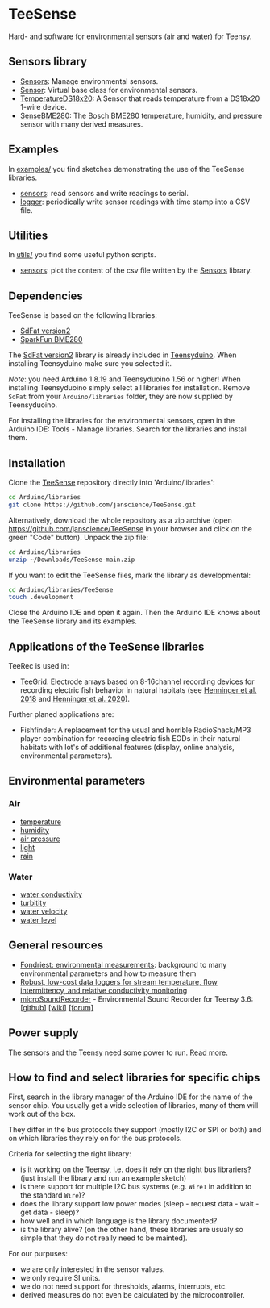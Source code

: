 # TeeSense

Hard- and software for environmental sensors (air and water) for Teensy.


## Sensors library

- [Sensors](src/Sensors.h): Manage environmental sensors.
- [Sensor](src/Sensor.h): Virtual base class for environmental sensors.
- [TemperatureDS18x20](src/TemperatureDS18x20.h): A Sensor that reads temperature from a DS18x20 1-wire device.
- [SenseBME280](src/SenseBME280.h): The Bosch BME280 temperature, humidity, and pressure sensor with many derived measures.


## Examples

In [examples/](examples) you find sketches demonstrating the use of
the TeeSense libraries.

- [sensors](examples/sensors): read sensors and write readings to serial.
- [logger](examples/logger): periodically write sensor readings with time stamp into a CSV file.


## Utilities

In [utils/](utils) you find some useful python scripts.

- [sensors](utils/sensors): plot the content of the csv file written by the [Sensors](src/Sensors.h) library.


## Dependencies

TeeSense is based on the following libraries:

- [SdFat version2](https://github.com/greiman/SdFat)
- [SparkFun BME280](https://github.com/sparkfun/SparkFun_BME280_Arduino_Library)

The [SdFat version2](https://github.com/greiman/SdFat) library is
already included in
[Teensyduino](https://www.pjrc.com/teensy/teensyduino.html). When
installing Teensyduino make sure you selected it.

_Note_: you need Arduino 1.8.19 and Teensyduoino 1.56 or higher! When
installing Teensyduoino simply select all libraries for installation.
Remove `SdFat` from your `Arduino/libraries` folder, they are now
supplied by Teensyduoino.

For installing the libraries for the environmental sensors, open in
the Arduino IDE: Tools - Manage libraries. Search for the libraries
and install them.


## Installation

Clone the [TeeSense](https://github.com/janscience/TeeSense) repository
directly into 'Arduino/libraries':
```sh
cd Arduino/libraries
git clone https://github.com/janscience/TeeSense.git
```

Alternatively, download the whole repository as a zip archive (open
https://github.com/janscience/TeeSense in your browser and click on the
green "Code" button). Unpack the zip file:
```sh
cd Arduino/libraries
unzip ~/Downloads/TeeSense-main.zip
```

If you want to edit the TeeSense files, mark the library as developmental:
```sh
cd Arduino/libraries/TeeSense
touch .development
```

Close the Arduino IDE and open it again. Then the Arduino IDE knows
about the TeeSense library and its examples.


## Applications of the TeeSense libraries

TeeRec is used in:

- [TeeGrid](https://github.com/janscience/TeeGrid): Electrode arrays
  based on 8-16channel recording devices for recording electric fish
  behavior in natural habitats (see [Henninger et
  al. 2018](https://doi.org/10.1523/JNEUROSCI.0350-18.2018) and
  [Henninger et al. 2020](https://doi.org/10.1242/jeb.206342)).

Further planed applications are:

- Fishfinder: A replacement for the usual and horrible RadioShack/MP3
  player combination for recording electric fish EODs in their natural
  habitats with lot's of additional features (display, online
  analysis, environmental parameters).


## Environmental parameters

### Air

- [temperature](doc/parameters/temperature/)
- [humidity](doc/parameters/humidity/)
- [air pressure](doc/parameters/airpressure/)
- [light](doc/parameters/light/)
- [rain](doc/parameters/rain/)

### Water

- [water conductivity](doc/parameters/conductivity/)
- [turbitity](doc/parameters/turbitity/)
- [water velocity](doc/parameters/velocity/)
- [water level](doc/parameters/waterlevel/)


## General resources

- [Fondriest: environmental
  measurements](https://www.fondriest.com/environmental-measurements/):
  background to many environmental parameters and how to measure them
- [Robust, low-cost data loggers for stream temperature, flow intermittency, and relative conductivity monitoring](https://agupubs.onlinelibrary.wiley.com/doi/pdf/10.1002/2013WR015158)
- [microSoundRecorder](https://github.com/WMXZ-EU/microSoundRecorder) - Environmental Sound Recorder for Teensy 3.6:
  [[github]](https://github.com/WMXZ-EU/microSoundRecorder)
  [[wiki]](https://github.com/WMXZ-EU/microSoundRecorder/wiki/Hardware-setup)
  [[forum]](https://forum.pjrc.com/threads/52175?p=185386&viewfull=1#post185386)


## Power supply

The sensors and the Teensy need some power to run. [Read more.](doc/power/)


## How to find and select libraries for specific chips

First, search in the library manager of the Arduino IDE for the name
of the sensor chip. You usually get a wide selection of libraries, many of
them will work out of the box.

They differ in the bus protocols they support (mostly I2C or SPI or
both) and on which libraries they rely on for the bus protocols.

Criteria for selecting the right library:
- is it working on the Teensy, i.e. does it rely on the right bus librariers?
  (just install the library and run an example sketch)
- is there support for multiple I2C bus systems (e.g. `Wire1` in addition to the standard `Wire`)?
- does the library support low power modes (sleep - request data - wait - get data - sleep)?
- how well and in which language is the library documented?
- is the library alive? (on the other hand, these libraries are usualy
  so simple that they do not really need to be mainted).

For our purpuses:
- we are only interested in the sensor values.
- we only require SI units.
- we do not need support for thresholds, alarms, interrupts, etc.
- derived measures do not even be calculated by the microcontroller.

